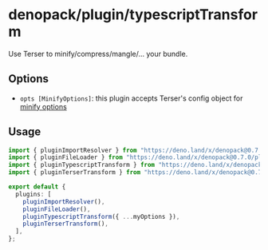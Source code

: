 # denopack/plugin/typescriptTransform

Use Terser to minify/compress/mangle/... your bundle.

## Options

- `opts [MinifyOptions]`: this plugin accepts Terser's config object for [minify options](https://terser.org/docs/api-reference#minify-options)

## Usage

```ts
import { pluginImportResolver } from "https://deno.land/x/denopack@0.7.0/plugin/importResolver/mod.ts";
import { pluginFileLoader } from "https://deno.land/x/denopack@0.7.0/plugin/fileLoader/mod.ts";
import { pluginTypescriptTransform } from "https://deno.land/x/denopack@0.7.0/plugin/typescriptTransform/mod.ts";
import { pluginTerserTransform } from "https://deno.land/x/denopack@0.7.0/plugin/terserTransform/mod.ts";

export default {
  plugins: [
    pluginImportResolver(),
    pluginFileLoader(),
    pluginTypescriptTransform({ ...myOptions }),
    pluginTerserTransform(),
  ],
};
```
